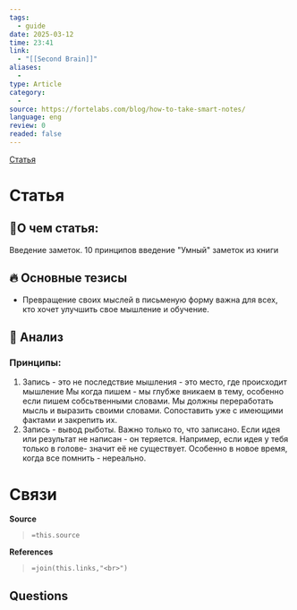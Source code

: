 ```yaml
---
tags:
  - guide
date: 2025-03-12
time: 23:41
link:
  - "[[Second Brain]]"
aliases:
  - 
type: Article
category:
  - 
source: https://fortelabs.com/blog/how-to-take-smart-notes/
language: eng
review: 0
readed: false
---
```

[Статья](https://fortelabs.com/blog/how-to-take-smart-notes/)

# Статья
## 📝О чем статья:   
Введение заметок. 10 принципов введение "Умный" заметок из книги 

## 🔥 Основные тезисы  
-  Превращение своих мыслей в письменую форму важна для всех, кто хочет улучшить свое мышление и обучение. 


## 🔎 Анализ  
### Принципы:
1) Запись - это не последствие мышления - это место, где происходит мышление 
	Мы когда пишем - мы глубже вникаем в тему, особенно если пишем собсьтвенными словами. Мы должны переработать мысль и выразить своими словами. Сопоставить уже с имеющими фактами и закрепить их.
2) Запись - вывод рыботы.
	Важно только то, что записано. Если идея или результат не написан - он теряется.
	Например, если идея у тебя только в голове- значит её не существует. Особенно в новое время, когда все помнить - нереально. 






# Связи

**Source**
>`=this.source`

**References**
>`=join(this.links,"<br>")`


**Questions**
-
